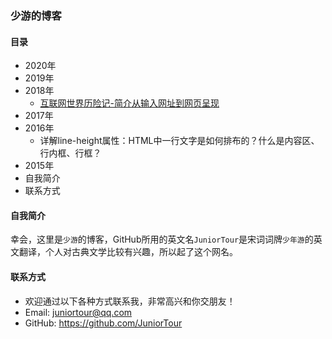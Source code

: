 ### 少游的博客



#### 目录

- 2020年
- 2019年
- 2018年
  - [互联网世界历险记-简介从输入网址到网页呈现]()
- 2017年
- 2016年
  - 详解line-height属性：HTML中一行文字是如何排布的？什么是内容区、行内框、行框？
- 2015年
- 自我简介
- 联系方式



#### 自我简介

幸会，这里是`少游`的博客，GitHub所用的英文名`JuniorTour`是宋词词牌`少年游`的英文翻译，个人对古典文学比较有兴趣，所以起了这个网名。



#### 联系方式

- 欢迎通过以下各种方式联系我，非常高兴和你交朋友！
- Email: juniortour@qq.com
- GitHub: https://github.com/JuniorTour